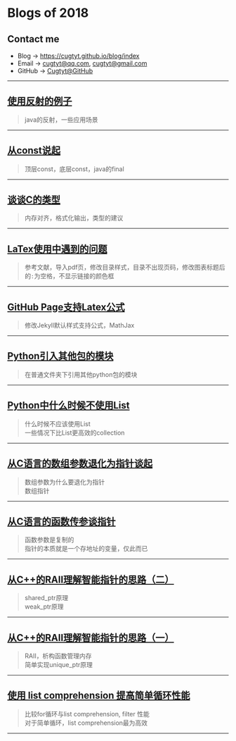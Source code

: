 # **Blogs of 2018**

## Contact me

* Blog -> <https://cugtyt.github.io/blog/index>
* Email -> <cugtyt@qq.com>, <cugtyt@gmail.com>
* GitHub -> [Cugtyt@GitHub](https://github.com/Cugtyt)

---

## [**使用反射的例子**](https://cugtyt.github.io/blog/2018/080111)

> java的反射，一些应用场景

---

## [**从const说起**](https://cugtyt.github.io/blog/2018/07241254)

> 顶层const，底层const，java的final

---

## [**谈谈C的类型**](https://cugtyt.github.io/blog/2018/07211744)

> 内存对齐，格式化输出，类型的建议

---

## [**LaTex使用中遇到的问题**](https://cugtyt.github.io/blog/2018/05312020)

> 参考文献，导入pdf页，修改目录样式，目录不出现页码，修改图表标题后的`:`为空格，不显示链接的颜色框

---

## [**GitHub Page支持Latex公式**](https://cugtyt.github.io/blog/2018/04301511)

> 修改Jekyll默认样式支持公式，MathJax

---

## [**Python引入其他包的模块**](https://cugtyt.github.io/blog/2018/03091457)

> 在普通文件夹下引用其他python包的模块

---

## [**Python中什么时候不使用List**](https://cugtyt.github.io/blog/2018/02282133)

> 什么时候不应该使用List  
> 一些情况下比List更高效的collection

---

## [**从C语言的数组参数退化为指针谈起**](https://cugtyt.github.io/blog/2018/02211209)

> 数组参数为什么要退化为指针  
> 数组指针

---

## [**从C语言的函数传参谈指针**](https://cugtyt.github.io/blog/2018/02191214)

> 函数参数是复制的  
> 指针的本质就是一个存地址的变量，仅此而已

---

## [**从C++的RAII理解智能指针的思路（二）**](https://cugtyt.github.io/blog/2018/02191208)

> shared_ptr原理  
> weak_ptr原理

---

## [**从C++的RAII理解智能指针的思路（一）**](https://cugtyt.github.io/blog/2018/02132021)

> RAII，析构函数管理内存  
> 简单实现unique_ptr原理

---

## [**使用 list comprehension 提高简单循环性能**](https://cugtyt.github.io/blog/2018/02031239)

> 比较for循环与list comprehension, filter 性能  
> 对于简单循环，list comprehension最为高效

---